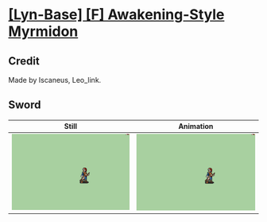 # [\[Lyn-Base\] \[F\] Awakening-Style Myrmidon](../)

## Credit

Made by Iscaneus, Leo_link.
	
## Sword

| Still | Animation |
| :---: | :-------: |
| ![Sword still](./Sword_000.png) | ![Sword animation](./Sword.gif) |
